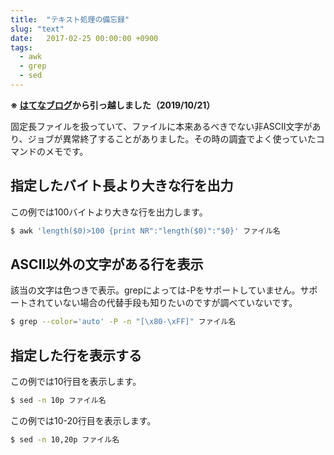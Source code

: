 ```yaml
---
title:  "テキスト処理の備忘録"
slug: "text"
date:   2017-02-25 00:00:00 +0900
tags: 
  - awk
  - grep
  - sed
---
```

**※ [はてなブログ](https://tatata.hatenablog.jp/entry/2017/02/25/184948)から引っ越しました（2019/10/21）**

固定長ファイルを扱っていて、ファイルに本来あるべきでない非ASCII文字があり、ジョブが異常終了することがありました。その時の調査でよく使っていたコマンドのメモです。

## 指定したバイト長より大きな行を出力

この例では100バイトより大きな行を出力します。

```bash
$ awk 'length($0)>100 {print NR":"length($0)":"$0}' ファイル名
```

## ASCII以外の文字がある行を表示

該当の文字は色つきで表示。grepによっては-Pをサポートしていません。サポートされていない場合の代替手段も知りたいのですが調べていないです。

```bash
$ grep --color='auto' -P -n "[\x80-\xFF]" ファイル名
```

## 指定した行を表示する

この例では10行目を表示します。

```bash
$ sed -n 10p ファイル名
```

この例では10-20行目を表示します。

```bash
$ sed -n 10,20p ファイル名
```
